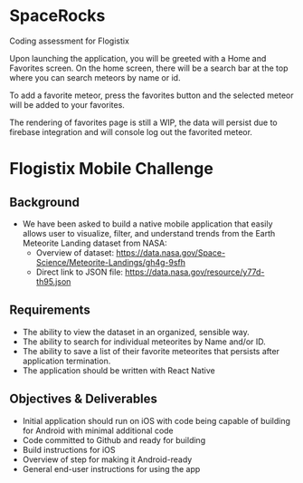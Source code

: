 # SpaceRocks
Coding assessment for Flogistix

Upon launching the application, you will be greeted with a Home and Favorites screen. On the home screen, there will be a search bar at the top where you can search meteors by name or id.

To add a favorite meteor, press the favorites button and the selected meteor will be added to your favorites. 

The rendering of favorites page is still a WIP, the data will persist due to firebase integration and will console log out the favorited meteor.

# Flogistix Mobile Challenge

## Background
* We have been asked to build a native mobile application that easily allows user to visualize, filter, and understand trends from the Earth Meteorite Landing dataset from NASA:
  * Overview of dataset: https://data.nasa.gov/Space-Science/Meteorite-Landings/gh4g-9sfh
  * Direct link to JSON file: https://data.nasa.gov/resource/y77d-th95.json

## Requirements
* The ability to view the dataset in an organized, sensible way.
* The ability to search for individual meteorites by Name and/or ID.
* The ability to save a list of their favorite meteorites that persists after application termination.
* The application should be written with React Native

## Objectives & Deliverables
* Initial application should run on iOS with code being capable of building for Android with minimal additional code
* Code committed to Github and ready for building
* Build instructions for iOS
* Overview of step for making it Android-ready
* General end-user instructions for using the app 

